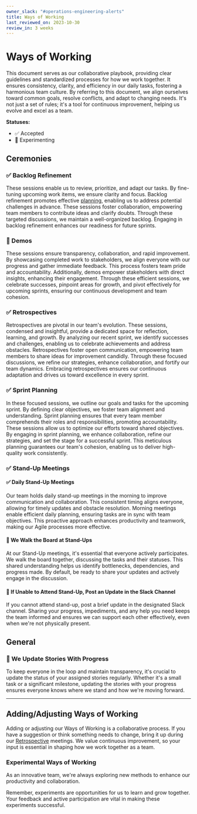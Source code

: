 ```yaml
---
owner_slack: "#operations-engineering-alerts"
title: Ways of Working
last_reviewed_on: 2023-10-30
review_in: 3 weeks
---
```


# Ways of Working

This document serves as our collaborative playbook, providing clear guidelines and standardized processes for how we work together. It ensures consistency, clarity, and efficiency in our daily tasks, fostering a harmonious team culture. By referring to this document, we align ourselves toward common goals, resolve conflicts, and adapt to changing needs. It's not just a set of rules; it's a tool for continuous improvement, helping us evolve and excel as a team.

**Statuses:**

- ✅ Accepted
- 🧪 Experimenting

## **Ceremonies**

### **✅ Backlog Refinement**

These sessions enable us to review, prioritize, and adapt our tasks. By fine-tuning upcoming work items, we ensure clarity and focus. Backlog refinement promotes effective [planning](#sprint-planning), enabling us to address potential challenges in advance. These sessions foster collaboration, empowering team members to contribute ideas and clarify doubts. Through these targeted discussions, we maintain a well-organized backlog. Engaging in backlog refinement enhances our readiness for future sprints.

### **🧪 Demos**

These sessions ensure transparency, collaboration, and rapid improvement. By showcasing completed work to stakeholders, we align everyone with our progress and gather immediate feedback. This process fosters team pride and accountability. Additionally, demos empower stakeholders with direct insights, enhancing their engagement. Through these efficient sessions, we celebrate successes, pinpoint areas for growth, and pivot effectively for upcoming sprints, ensuring our continuous development and team cohesion.

### **✅ Retrospectives**

Retrospectives are pivotal in our team's evolution. These sessions, condensed and insightful, provide a dedicated space for reflection, learning, and growth. By analyzing our recent sprint, we identify successes and challenges, enabling us to celebrate achievements and address obstacles. Retrospectives foster open communication, empowering team members to share ideas for improvement candidly. Through these focused discussions, we refine our strategies, enhance collaboration, and fortify our team dynamics. Embracing retrospectives ensures our continuous adaptation and drives us toward excellence in every sprint.

### **✅ Sprint Planning**

In these focused sessions, we outline our goals and tasks for the upcoming sprint. By defining clear objectives, we foster team alignment and understanding. Sprint planning ensures that every team member comprehends their roles and responsibilities, promoting accountability. These sessions allow us to optimize our efforts toward shared objectives. By engaging in sprint planning, we enhance collaboration, refine our strategies, and set the stage for a successful sprint. This meticulous planning guarantees our team's cohesion, enabling us to deliver high-quality work consistently.

### **✅ Stand-Up Meetings**

#### **✅ Daily Stand-Up Meetings**

Our team holds daily stand-up meetings in the morning to improve communication and collaboration. This consistent timing aligns everyone, allowing for timely updates and obstacle resolution. Morning meetings enable efficient daily planning, ensuring tasks are in sync with team objectives. This proactive approach enhances productivity and teamwork, making our Agile processes more effective.

#### **🧪 We Walk the Board at Stand-Ups**

At our Stand-Up meetings, it's essential that everyone actively participates. We walk the board together, discussing the tasks and their statuses. This shared understanding helps us identify bottlenecks, dependencies, and progress made. By default, be ready to share your updates and actively engage in the discussion.

#### **🧪 If Unable to Attend Stand-Up, Post an Update in the Slack Channel**

If you cannot attend stand-up, post a brief update in the designated Slack channel. Sharing your progress, impediments, and any help you need keeps the team informed and ensures we can support each other effectively, even when we're not physically present.

## General

### **🧪 We Update Stories With Progress**

To keep everyone in the loop and maintain transparency, it's crucial to update the status of your assigned stories regularly. Whether it's a small task or a significant milestone, updating the stories with your progress ensures everyone knows where we stand and how we're moving forward.

---

## Adding/Adjusting Ways of Working

Adding or adjusting our Ways of Working is a collaborative process. If you have a suggestion or think something needs to change, bring it up during our [Retrospective](#retrospectives) meetings. We value continuous improvement, so your input is essential in shaping how we work together as a team.

### Experimental Ways of Working

As an innovative team, we're always exploring new methods to enhance our productivity and collaboration.

Remember, experiments are opportunities for us to learn and grow together. Your feedback and active participation are vital in making these experiments successful.
